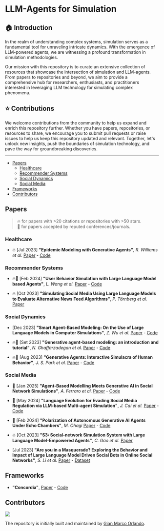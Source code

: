 # LLM-Agents for Simulation

## :house: Introduction

In the realm of understanding complex systems, simulation serves as a fundamental tool for unraveling intricate dynamics. With the emergence of LLM-powered agents, we are witnessing a profound transformation in simulation methodologies.

Our mission with this repository is to curate an extensive collection of resources that showcase the intersection of simulation and LLM-agents. From papers to repositories and beyond, we aim to provide a comprehensive hub for researchers, enthusiasts, and practitioners interested in leveraging LLM technology for simulating complex phenomena.

## :star: Contributions

We welcome contributions from the community to help us expand and enrich this repository further. Whether you have papers, repositories, or resources to share, we encourage you to submit pull requests or raise issues to help us keep this repository updated and relevant. Together, let's unlock new insights, push the boundaries of simulation technology, and pave the way for groundbreaking discoveries.

-----

- [Papers](#papers)
  - [Healthcare](#healthcare)
  - [Recommender Systems](#recommender-systems)
  - [Social Dynamics](#social-dynamics)
  - [Social Media](#social-media)
- [Frameworks](#frameworks)
- [Contributors](#contributors)

## Papers

> 🔥 for papers with >20 citations or repositories with >50 stars.\
> 📖 for papers accepted by reputed conferences/journals.

### Healthcare

* 🔥 [Jul 2023] **"Epidemic Modeling with Generative Agents"**, *R. Williams et al.* [Paper](https://arxiv.org/abs/2307.04986) - [Code](https://github.com/bear96/GABM-Epidemic)

### Recommender Systems

* 🔥📖 [Feb 2024] **"User Behavior Simulation with Large Language Model based Agents"**, *L. Wang et al.* [Paper](https://dl.acm.org/doi/10.1145/3708985) - [Code](https://github.com/RUC-GSAI/YuLan-Rec)

* 🔥 [Oct 2023] **"Simulating Social Media Using Large Language Models to Evaluate Alternative News Feed Algorithms"**, *P. Törnberg et al.* [Paper](https://arxiv.org/abs/2310.05984)

### Social Dynamics

* [Dec 2023] **"Smart Agent-Based Modeling: On the Use of Large Language Models in Computer Simulations"**, *Z. Wu et al.* [Paper](https://arxiv.org/abs/2311.06330) - [Code](https://github.com/Roihn/SABM)

* 🔥📖 [Set 2023] **"Generative agent-based modeling: an introduction and tutorial"**, *N. Ghaffarzadegan et al.* [Paper](https://onlinelibrary.wiley.com/doi/full/10.1002/sdr.1761) - [Code](https://github.com/bear96/GABM-Tutorial-Models)

* 🔥📖 [Aug 2023] **"Generative Agents: Interactive Simulacra of Human Behavior"**, *J. S. Park et al.* [Paper](https://dl.acm.org/doi/abs/10.1145/3586183.3606763) - [Code](https://github.com/joonspk-research/generative_agents)

### Social Media

* 📖 [Jan 2025] **"Agent-Based Modelling Meets Generative AI in Social Network Simulations"**, *A. Ferraro et al.* [Paper](https://link.springer.com/chapter/10.1007/978-3-031-78541-2_10) - [Code](https://github.com/PRAISELab-PicusLab/LLM-Agents-Simulation-Framework)

* 📖 [May 2024] **"Language Evolution for Evading Social Media Regulation via LLM-based Multi-agent Simulation"**, *J. Cai et al.* [Paper](https://ieeexplore.ieee.org/abstract/document/10612015) - [Code](https://github.com/BlueLinkX/GA-MAS)

* 📖 [Feb 2024] **"Polarization of Autonomous Generative AI Agents Under Echo Chambers"**, *M. Ohagi* [Paper](https://aclanthology.org/2024.wassa-1.10/) - [Code](https://github.com/BlueLinkX/GA-MAS)

* 🔥 [Oct 2023] **"S3: Social-network Simulation System with Large Language Model-Empowered Agents"**, *C. Gao et al.* [Paper](https://arxiv.org/abs/2307.14984)

* [Jul 2023] **"Are you in a Masquerade? Exploring the Behavior and Impact of Large Language Model Driven Social Bots in Online Social Networks"**, *S. Li et al.* [Paper](https://arxiv.org/abs/2307.10337) - [Dataset](https://github.com/Litsay/Masquerade-23)

## Frameworks

* **"Concordia"**, [Paper](https://arxiv.org/abs/2312.03664) - [Code](https://github.com/google-deepmind/concordia)

## Contributors

<a href="https://github.com/giammy677dev/LLM-Agents-Papers-for-Simulation/graphs/contributors">
  <img src="https://contrib.rocks/image?repo=giammy677dev/LLM-Agents-Papers-for-Simulation" />
</a>

The repository is initially built and maintained by [Gian Marco Orlando](https://github.com/giammy677dev).
